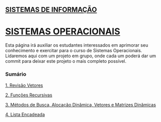 ## [SISTEMAS DE INFORMAÇÃO](https://boechat.github.io/estudo-si)

# [SISTEMAS OPERACIONAIS](https://boechat.github.io/estudo-si/estudo-so)



Esta página irá auxiliar os estudantes interessados em aprimorar seu conhecimento e exercitar para o curso de Sistemas Operacionais. 
Lidaremos aqui com um projeto em grupo, onde cada um poderá dar um commit para deixar este projeto o mais completo possível.

### Sumário

[1. Revisão Vetores](https://boechat.github.io/estudo-si/estudo-so-processo)

[2. Funções Recursivas](https://boechat.github.io/estudo-si/estudo-so-threads)

[3. Métodos de Busca, Alocação Dinâmica, Vetores e Matrizes Dinâmicas](https://boechat.github.io/estudo-si/estudo-so-exercicio-01)

[4. Lista Encadeada](https://boechat.github.io/estudo-si/estudo-so-escalonamento)



